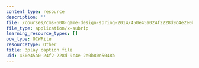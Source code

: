 ```yaml
---
content_type: resource
description: ''
file: /courses/cms-608-game-design-spring-2014/450e45a024f2228d9c4e2e0b80e5048b_1506651.srt
file_type: application/x-subrip
learning_resource_types: []
ocw_type: OCWFile
resourcetype: Other
title: 3play caption file
uid: 450e45a0-24f2-228d-9c4e-2e0b80e5048b
---
```


